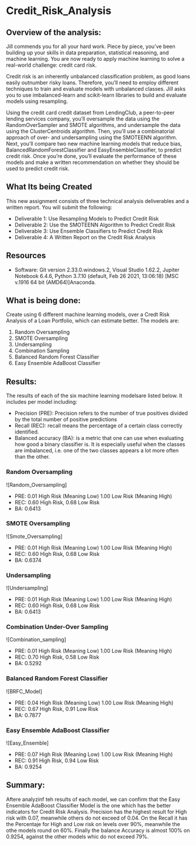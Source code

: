 # Credit_Risk_Analysis

## Overview of the analysis:
Jill commends you for all your hard work. Piece by piece, you’ve been building up your skills in data preparation, statistical reasoning, and machine learning. You are now ready to apply machine learning to solve a real-world challenge: credit card risk.

Credit risk is an inherently unbalanced classification problem, as good loans easily outnumber risky loans. Therefore, you’ll need to employ different techniques to train and evaluate models with unbalanced classes. Jill asks you to use imbalanced-learn and scikit-learn libraries to build and evaluate models using resampling.

Using the credit card credit dataset from LendingClub, a peer-to-peer lending services company, you’ll oversample the data using the RandomOverSampler and SMOTE algorithms, and undersample the data using the ClusterCentroids algorithm. Then, you’ll use a combinatorial approach of over- and undersampling using the SMOTEENN algorithm. Next, you’ll compare two new machine learning models that reduce bias, BalancedRandomForestClassifier and EasyEnsembleClassifier, to predict credit risk. Once you’re done, you’ll evaluate the performance of these models and make a written recommendation on whether they should be used to predict credit risk.

## What Its being Created
This new assignment consists of three technical analysis deliverables and a written report. You will submit the following:

- Deliverable 1: Use Resampling Models to Predict Credit Risk
- Deliverable 2: Use the SMOTEENN Algorithm to Predict Credit Risk
- Deliverable 3: Use Ensemble Classifiers to Predict Credit Risk
- Deliverable 4: A Written Report on the Credit Risk Analysis

## Resources
- Software: Git version 2.33.0.windows.2, Visual Studio 1.62.2, Jupiter Notebook 6.4.6, Python 3.7.10 (default, Feb 26 2021, 13:06:18) [MSC v.1916 64 bit (AMD64)]Anaconda.

## What is being done:
Create using 6 different machine learning models, over a Credt Risk Analysis of a Loan Portfolio, which can estimate better. The models are:
1. Random Oversampling
2. SMOTE Oversampling
3. Undersampling
4. Combination Sampling
5. Balanced Random Forest Classifier
6. Easy Ensemble AdaBoost Classifier

## Results:
The results of each of the six machine learning modelsare listed below. It includes per model including:
- Precision (PRE): Precision refers to the number of true positives divided by the total number of positive predictions
- Recall (REC): recall means the percentage of a certain class correctly identified.
- Balanced accuracy (BA): is a metric that one can use when evaluating how good a binary classifier is. It is especially useful when the classes are imbalanced, i.e. one of the two classes appears a lot more often than the other. 

### Random Oversampling
![Random_Oversampling]
- PRE: 0.01 High Risk (Meaning Low) 1.00 Low Risk (Meaning High)
- REC: 0.60 High Risk,  0.68 Low Risk
- BA: 0.6413

### SMOTE Oversampling
![Smote_Oversampling]
- PRE: 0.01 High Risk (Meaning Low) 1.00 Low Risk (Meaning High)
- REC: 0.60 High Risk,  0.68 Low Risk
- BA: 0.6374

### Undersampling
![Undersampling]
- PRE: 0.01 High Risk (Meaning Low) 1.00 Low Risk (Meaning High)
- REC: 0.60 High Risk,  0.68 Low Risk
- BA: 0.6413

### Combination Under-Over Sampling
![Combination_sampling]
- PRE: 0.01 High Risk (Meaning Low) 1.00 Low Risk (Meaning High)
- REC: 0.70 High Risk,  0.58 Low Risk
- BA: 0.5292

### Balanced Random Forest Classifier
![BRFC_Model]
- PRE: 0.04 High Risk (Meaning Low) 1.00 Low Risk (Meaning High)
- REC: 0.67 High Risk,  0.91 Low Risk
- BA: 0.7877

### Easy Ensemble AdaBoost Classifier
![Easy_Ensemble]
- PRE: 0.07 High Risk (Meaning Low) 1.00 Low Risk (Meaning High)
- REC: 0.91 High Risk,  0.94 Low Risk
- BA: 0.9254

## Summary:
Aftere analyzinf teh results of each model, we can confirm that the Easy Ensemble AdaBoost Classifier Model is the one which has the better indicators for Credit Risk Analysis. Precision has the highest result for High risk with 0.07, meanwhile others do not exceed of 0.04. On the Recall it has the Percentaje for High and Low risk on levels over 90%, meanwhile the othe models round on 60%. Finally the balance Accuracy is almost 100% on 0.9254, against the other models whic do not exceed 79%.

